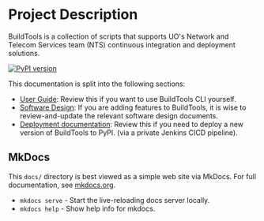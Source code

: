 # Project Description

BuildTools is a collection of scripts that supports UO's Network and Telecom Services team (NTS) continuous integration and deployment solutions. 

[![PyPI version](https://badge.fury.io/py/ntsbuildtools.svg)](https://badge.fury.io/py/ntsbuildtools)

This documentation is split into the following sections:

* [User Guide](user-guide.md): Review this if you want to use BuildTools CLI yourself.
* [Software Design](software-design/_overview.md): If you are adding features to BuildTools, it is wise to review-and-update the relevant software design documents.
* [Deployment documentation](jenkins-cicd.md): Review this if you need to deploy a new version of BuildTools to PyPI. (via a private Jenkins CICD pipeline).


## MkDocs 

This `docs/` directory is best viewed as a simple web site via MkDocs.
For full documentation, see [mkdocs.org](https://www.mkdocs.org).

* `mkdocs serve` - Start the live-reloading docs server locally.
* `mkdocs help` - Show help info for mkdocs.
